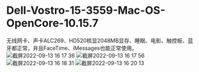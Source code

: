 # Dell-Vostro-15-3559-Mac-OS-OpenCore-10.15.7
无线网卡、声卡ALC269、HD520核显2048MB显存、睡眠、电影、触控板、蓝牙都正常，并且FaceTime、iMessages也能正常使用。
![截屏2022-09-13 16 17 36](https://user-images.githubusercontent.com/38132402/189849282-a4278b27-2968-49c8-8caa-9fb5cac8c3fb.png)
![截屏2022-09-13 16 17 56](https://user-images.githubusercontent.com/38132402/189849371-824ecad7-2808-414b-80c3-9f624f33790d.png)
![截屏2022-09-13 16 18 31](https://user-images.githubusercontent.com/38132402/189849540-19b3c3cf-bb61-4026-8843-b7e69babece3.png)
![截屏2022-09-13 16 20 13](https://user-images.githubusercontent.com/38132402/189850807-f7eef45b-fcda-4169-8d1a-4e136e117823.png)
